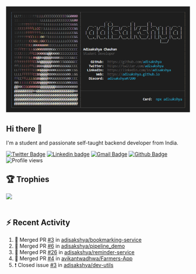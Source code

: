 ![npx-card](https://raw.githubusercontent.com/adisakshya/card/master/screenshots/adisakshya.png)

## Hi there 👋
I'm a student and passionate self-taught backend developer from India.

[![Twitter Badge](https://img.shields.io/badge/-adisakshya-00acee?style=flat&logo=twitter&logoColor=white&link=https://twitter.com/adisakshya)](https://www.twitter.com/adisakshya)
[![Linkedin badge](https://img.shields.io/badge/-adisakshya-blue?style=flat&logo=linkedin&logoColor=white)](https://www.linkedin.com/in/adisakshya-chauhan-a62920151)
[![Gmail Badge](https://img.shields.io/badge/-adisakshya98@gmail.com-c14438?style=flat&logo=Gmail&logoColor=white&link=mailto:adisakshya98@gmail.com)](mailto:adisakshya98@gmail.com)
[![Github Badge](https://img.shields.io/badge/-adisakshya-grey?style=flat&logo=github&logoColor=white&link=https://github.com/adisakshya)](https://www.github.com/adisakshya) 
![Profile views](https://gpvc.arturio.dev/adisakshya)

## 🏆 Trophies
<div>
  <img src="https://github-profile-trophy.vercel.app/?username=adisakshya&title=MultiLanguage,Commit,Followers,Repositories,PullRequest,Issues&column=7&margin-w=15&margin-h=15"/>
</div>

<br/>

## ⚡ Recent Activity
<!--START_SECTION:activity-->
1. 🎉 Merged PR [#3](https://github.com/adisakshya/bookmarking-service/pull/3) in [adisakshya/bookmarking-service](https://github.com/adisakshya/bookmarking-service)
2. 🎉 Merged PR [#6](https://github.com/adisakshya/pipeline_demo/pull/6) in [adisakshya/pipeline_demo](https://github.com/adisakshya/pipeline_demo)
3. 🎉 Merged PR [#26](https://github.com/adisakshya/reminder-service/pull/26) in [adisakshya/reminder-service](https://github.com/adisakshya/reminder-service)
4. 🎉 Merged PR [#4](https://github.com/avikantwadhwa/Farmers-App/pull/4) in [avikantwadhwa/Farmers-App](https://github.com/avikantwadhwa/Farmers-App)
5. ❗️ Closed issue [#3](https://github.com/adisakshya/dev-utils/issues/3) in [adisakshya/dev-utils](https://github.com/adisakshya/dev-utils)
<!--END_SECTION:activity-->
